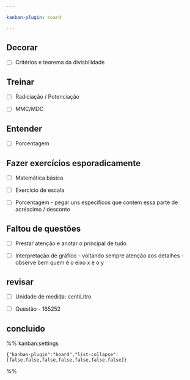 ```yaml
---

kanban-plugin: board

---
```


## Decorar

- [ ] Critérios e teorema da divisbilidade


## Treinar

- [ ] Radiciação / Potenciação
- [ ] MMC/MDC


## Entender

- [ ] Porcentagem


## Fazer exercícios esporadicamente

- [ ] Matemática básica
- [ ] Exercício de escala
- [ ] Porcentagem - pegar uns específicos que contem essa parte de acréscimo / desconto


## Faltou de questões

- [ ] Prestar atenção e anotar o principal de tudo
- [ ] Interpretação de gráfico - voltando sempre atenção aos detalhes - observe bem quem é o eixo x e o y


## revisar

- [ ] Unidade de medida: centiLitro
- [ ] Questão - 165252


## concluido





%% kanban:settings
```
{"kanban-plugin":"board","list-collapse":[false,false,false,false,false,false,false]}
```
%%